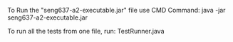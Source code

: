 To Run the "seng637-a2-executable.jar" file use CMD Command: java -jar seng637-a2-executable.jar

To run all the tests from one file, run: TestRunner.java
